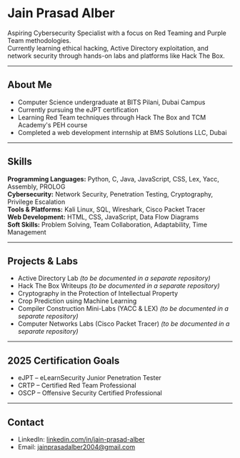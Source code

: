 # Jain Prasad Alber

Aspiring Cybersecurity Specialist with a focus on Red Teaming and Purple Team methodologies.  
Currently learning ethical hacking, Active Directory exploitation, and network security through hands-on labs and platforms like Hack The Box.

---

## About Me

- Computer Science undergraduate at BITS Pilani, Dubai Campus  
- Currently pursuing the eJPT certification  
- Learning Red Team techniques through Hack The Box and TCM Academy's PEH course  
- Completed a web development internship at BMS Solutions LLC, Dubai

---

## Skills

**Programming Languages:** Python, C, Java, JavaScript, CSS, Lex, Yacc, Assembly, PROLOG  
**Cybersecurity:** Network Security, Penetration Testing, Cryptography, Privilege Escalation  
**Tools & Platforms:** Kali Linux, SQL, Wireshark, Cisco Packet Tracer  
**Web Development:** HTML, CSS, JavaScript, Data Flow Diagrams  
**Soft Skills:** Problem Solving, Team Collaboration, Adaptability, Time Management  

---

## Projects & Labs

- Active Directory Lab *(to be documented in a separate repository)*  
- Hack The Box Writeups *(to be documented in a separate repository)*  
- Cryptography in the Protection of Intellectual Property  
- Crop Prediction using Machine Learning  
- Compiler Construction Mini-Labs (YACC & LEX) *(to be documented in a separate repository)*  
- Computer Networks Labs (Cisco Packet Tracer) *(to be documented in a separate repository)*

---

## 2025 Certification Goals

- eJPT – eLearnSecurity Junior Penetration Tester  
- CRTP – Certified Red Team Professional  
- OSCP – Offensive Security Certified Professional  

---

## Contact

- LinkedIn: [linkedin.com/in/jain-prasad-alber](https://www.linkedin.com/in/jain-prasad-alber)  
- Email: jainprasadalber2004@gmail.com  
